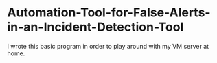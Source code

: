 # Automation-Tool-for-False-Alerts-in-an-Incident-Detection-Tool
I wrote this basic program in order to play around with my VM server at home.

